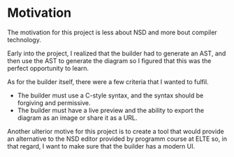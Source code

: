 # Motivation

The motivation for this project is less about NSD and more bout compiler technology.

Early into the project, I realized that the builder had to generate an AST, and then use the AST to generate the diagram so I figured that this was the perfect opportunity to learn.

As for the builder itself, there were a few criteria that I wanted to fulfil.

- The builder must use a C-style syntax, and the syntax should be forgiving and permissive.
- The builder must have a live preview and the ability to export the diagram as an image or share it as a URL.

Another ulterior motive for this project is to create a tool that would provide an alternative to the NSD editor provided by programm course at ELTE so, in that regard, I want to make sure that the builder has a modern UI.
